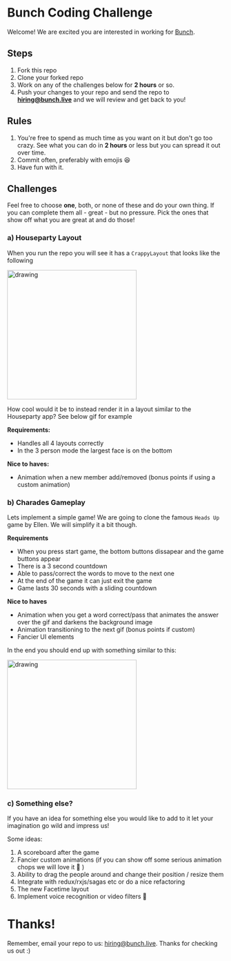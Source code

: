 # Bunch Coding Challenge

Welcome! We are excited you are interested in working for [Bunch](https://itunes.apple.com/us/app/bunch-group-video-chat-games/id1294869021?mt=8).

## Steps
1. Fork this repo
2. Clone your forked repo
3. Work on any of the challenges below for **2 hours** or so.
4. Push your changes to your repo and send the repo to **hiring@bunch.live** and we will review and get back to you!

## Rules
1. You're free to spend as much time as you want on it but don't go too crazy. See what you can do in **2 hours** or less but you can spread it out over time. 
2. Commit often, preferably with emojis 😆
3. Have fun with it. 


## Challenges
Feel free to choose **one**, both, or none of these and do your own thing. If you can complete them all - great - but no pressure. Pick the ones that show off what you are great at and do those!

### a) Houseparty Layout

When you run the repo you will see it has a `CrappyLayout` that looks like the following

  <img src="https://i.imgur.com/MevhBtC.gif" alt="drawing" width="300"/>
  
  How cool would it be to instead render it in a layout similar to the Houseparty app? See below gif for example
 
**Requirements:**

* Handles all 4 layouts correctly
* In the 3 person mode the largest face is on the bottom

**Nice to haves:**

* Animation when a new member add/removed (bonus points if using a custom animation)


### b) Charades Gameplay

Lets implement a simple game! We are going to clone the famous `Heads Up` game by Ellen. We will simplify it a bit though.

**Requirements**

* When you press start game, the bottom buttons dissapear and the game buttons appear
* There is a 3 second countdown
* Able to pass/correct the words to move to the next one
* At the end of the game it can just exit the game
* Game lasts 30 seconds with a sliding countdown

**Nice to haves**

* Animation when you get a word correct/pass that animates the answer over the gif and darkens the background image
* Animation transitioning to the next gif (bonus points if custom)
* Fancier UI elements


In the end you should end up with something similar to this:

 <img src="./src/assets/Charades.gif" alt="drawing" width="300"/>

### c) Something else?

If you have an idea for something else you would like to add to it let your imagination go wild and impress us!

Some ideas:

1. A scoreboard after the game
2. Fancier custom animations (if you can show off some serious animation chops we will love it 💙 )
3. Ability to drag the people around and change their position / resize them
4. Integrate with redux/rxjs/sagas etc or do a nice refactoring
5. The new Facetime layout
6. Implement voice recognition or video filters 🤯


# Thanks!

Remember, email your repo to us: hiring@bunch.live. Thanks for checking us out :)  
